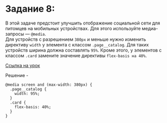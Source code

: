 # Задание 8:

В этой задаче предстоит улучшить отображение социальной сети для питомцев на мобильных устройствах. Для этого используйте медиа-запросы — ```@media```.<br>
Для устройств с разрешением ```380px``` и меньше нужно изменить директиву ```width``` у элемента с классом ```.page__catalog```. Для таких устройств ширина должна составлять ```95%```. Кроме этого, у элементов с классом ```.card``` замените значение директивы ```flex-basis на 40%```.

[Ссылка на урок](https://practicum.yandex.ru/trainer/middle-frontend/lesson/0263d6d9-52ae-400f-8165-51ac94b8ac8a/task/6a308e06-b96a-4441-80da-aafdeaf0a244/)

Решение - 
```
@media screen and (max-width: 380px) {
  .page__catalog {
    width: 95%;
  }
  .card {
    flex-basis: 40%;
  }
}
```

